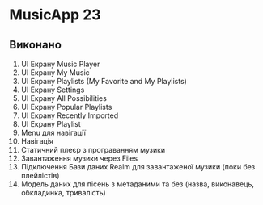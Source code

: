 #  MusicApp 23 

## Виконано

1. UI Екрану Music Player
2. UI Екрану My Music
3. UI Екрану Playlists (My Favorite and My Playlists)
4. UI Екрану Settings
5. UI Екрану All Possibilities
6. UI Екрану Popular Playlists
7. UI Екрану Recently Imported
8. UI Екрану Playlist
9. Menu для навігації
10. Навігація
11. Статичний плеєр з програванням музики
12. Завантаження музики через Files
13. Підключення Бази даних Realm для завантаженої музики (поки без плейлістів)
14. Модель даних для пісень з метаданими та без (назва, виконавець, обкладинка, тривалість)
